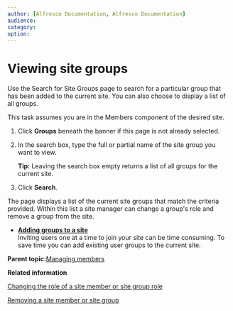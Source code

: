 ```yaml
---
author: [Alfresco Documentation, Alfresco Documentation]
audience: 
category: 
option: 
---
```


# Viewing site groups

Use the Search for Site Groups page to search for a particular group that has been added to the current site. You can also choose to display a list of all groups.

This task assumes you are in the Members component of the desired site.

1.  Click **Groups** beneath the banner if this page is not already selected.

2.  In the search box, type the full or partial name of the site group you want to view.

    **Tip:** Leaving the search box empty returns a list of all groups for the current site.

3.  Click **Search**.


The page displays a list of the current site groups that match the criteria provided. Within this list a site manager can change a group's role and remove a group from the site.

-   **[Adding groups to a site](../tasks/members-invite-groups.md)**  
Inviting users one at a time to join your site can be time consuming. To save time you can add existing user groups to the current site.

**Parent topic:**[Managing members](../concepts/members-manage.md)

**Related information**  


[Changing the role of a site member or site group role](members-change-role.md)

[Removing a site member or site group](members-remove.md)

